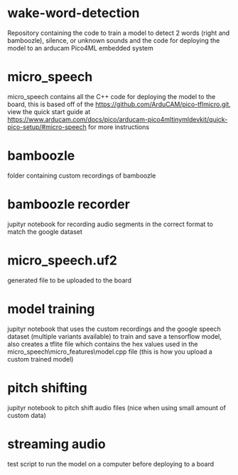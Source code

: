 # wake-word-detection
Repository containing the code to train a model to detect 2 words (right and bamboozle), silence, or unknown sounds and the code for deploying the model to an arducam Pico4ML embedded system


# micro_speech
micro_speech contains all the C++ code for deploying the model to the board, this is based off of the https://github.com/ArduCAM/pico-tflmicro.git, view the quick start guide at https://www.arducam.com/docs/pico/arducam-pico4mltinymldevkit/quick-pico-setup/#micro-speech for more instructions

# bamboozle
folder containing custom recordings of bamboozle

# bamboozle recorder
jupityr notebook for recording audio segments in the correct format to match the google dataset

# micro_speech.uf2
generated file to be uploaded to the board

# model training
jupityr notebook that uses the custom recordings and the google speech dataset (multiple variants available) to train and save a tensorflow model, also creates a tflite file which contains the hex values used in the micro_speech\micro_features\model.cpp file (this is how you upload a custom trained model)

# pitch shifting
jupityr notebook to pitch shift audio files (nice when using small amount of custom data)

# streaming audio
test script to run the model on a computer before deploying to a board
